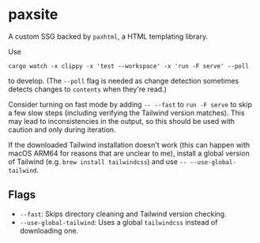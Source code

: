 # paxsite

A custom SSG backed by `paxhtml`, a HTML templating library.

Use

    cargo watch -x clippy -x 'test --workspace' -x 'run -F serve' --poll

to develop. (The `--poll` flag is needed as change detection sometimes detects changes to `contents` when they're read.)

Consider turning on fast mode by adding `-- --fast` to `run -F serve` to skip a few slow steps (including verifying the Tailwind version matches).
This may lead to inconsistencies in the output, so this should be used with caution and only during iteration.

If the downloaded Tailwind installation doesn't work (this can happen with macOS ARM64 for reasons that are unclear to me), install a global version of Tailwind (e.g. `brew install tailwindcss`) and use `-- --use-global-tailwind`.

## Flags

- `--fast`: Skips directory cleaning and Tailwind version checking.
- `--use-global-tailwind`: Uses a global `tailwindcss` instead of downloading one.
